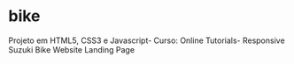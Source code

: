 # bike
Projeto em HTML5, CSS3 e Javascript- Curso: Online Tutorials- Responsive Suzuki Bike Website Landing Page
